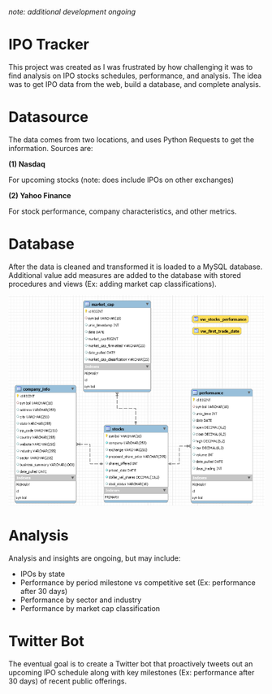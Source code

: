 _note: additional development ongoing_ 

# IPO Tracker
This project was created as I was frustrated by how challenging it was to find analysis on IPO stocks schedules, performance, and analysis. The idea was to get IPO data from the web, build a database, and complete analysis.
  
  

# Datasource
The data comes from two locations, and uses Python Requests to get the information. Sources are:

**(1) Nasdaq**

For upcoming stocks (note: does include IPOs on other exchanges)

**(2) Yahoo Finance** 

For stock performance, company characteristics, and other metrics.

  
  

# Database

After the data is cleaned and transformed it is loaded to a MySQL database. Additional value add measures are added to the database with stored procedures and views (Ex: adding market cap classifications).
  
<img src="images/database_diagram_ipos.png">
  

# Analysis
Analysis and insights are ongoing, but may include:
- IPOs by state 
- Performance by period milestone vs competitive set (Ex: performance after 30 days) 
- Performance by sector and industry 
- Performance by market cap classification 
  
  

# Twitter Bot
The eventual goal is to create a Twitter bot that proactively tweets out an upcoming IPO schedule along with key milestones (Ex: performance after 30 days) of recent public offerings.




